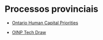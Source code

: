# Processos provinciais

* [Ontario Human Capital Priorities](https://github.com/OlvArthur/imigracao-para-o-canada/blob/master/provincias/Ontario/OHCP.md)

* [OINP Tech Draw](https://github.com/OlvArthur/imigracao-para-o-canada/blob/master/provincias/Ontario/OINP%20Tech%20Draw.md) 
